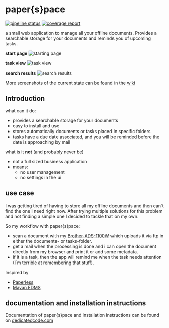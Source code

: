 # paper{s}pace
[![pipeline status](https://gitlab.com/dedicatedcode/paperspace/badges/master/pipeline.svg)](https://gitlab.com/dedicatedcode/paperspace/-/commits/master) [![coverage report](https://gitlab.com/dedicatedcode/paperspace/badges/master/coverage.svg)](https://gitlab.com/dedicatedcode/paperspace/-/commits/master)

a small web application to manage all your offline documents. 
Provides a searchable storage for your documents and reminds you of upcoming tasks.

**start page** 
![starting page](https://gitlab.com/dedicatedcode/paperspace/-/wikis/uploads/db7a4422094235adb46bb9e933a5f507/main.png)

**task view** 
![task view](https://gitlab.com/dedicatedcode/paperspace/-/wikis/uploads/fef4451040a37306a4eaff7dc92013cd/task-view.png)

**search results** 
![search results](https://gitlab.com/dedicatedcode/paperspace/-/wikis/uploads/3ce55e7710aa8b15109bcf794962cde0/search-results.png)

More screenshots of the current state can be found in the [wiki](https://gitlab.com/dedicatedcode/paperspace/-/wikis/Screenshots)

## Introduction
what can it do:
- provides a searchable storage for your documents 
- easy to install and use
- stores automatically documents or tasks placed in specific folders
- tasks have a due date associated, and you will be reminded before the date is approaching by mail

what is it **not** (and probably never be)
- not a full sized business application
- means:
  - no user management
  - no settings in the ui
  
## use case
I was getting tired of having to store all my offline documents and then can´t find the one I need right now. 
After trying multiple solutions for this problem and not finding a simple one I decided to tackle that on my own.

So my workflow with paper{s}pace:
- scan a document with my [Brother-ADS-1100W](https://www.amazon.de/Brother-ADS-1100W-Dokumentenscanner-Duplex-schwarz/dp/B00GHUCKBY) which uploads it via ftp in either the documents- or tasks-folder.
- get a mail when the processing is done and i can open the document directly from my browser and print it or add some metadata. 
- if it is a task, then the app will remind me when the task needs attention (I´m terrible at remembering that stuff).

Inspired by
- [Paperless](https://github.com/the-paperless-project/paperless) 
- [Mayan EDMS](https://www.mayan-edms.com/) 

## documentation and installation instructions

Documentation of paper{s}pace and installation instructions can be found on [dedicatedcode.com](https://www.dedicatedcode.com/projects.html)

